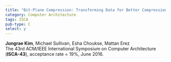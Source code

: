 ```yaml
---
title: "Bit-Plane Compression: Transforming Data for Better Compression in Many-core Architectures"
category: Computer Architecture
tags: ISCA
pub-type: C
select: y
---
```


**Jungrae Kim**, Michael Sullivan, Esha Choukse, Mattan Erez<br>
The 43rd ACM/IEEE International Symposium on Computer Architecture (**ISCA-43**), acceptance rate = 19%, June 2016.

